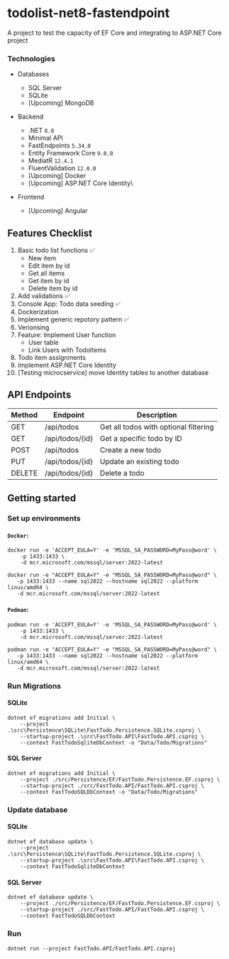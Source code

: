 # todolist-net8-fastendpoint
A project to test the capacity of EF Core and integrating to ASP.NET Core project

### Technologies
- Databases
    - SQL Server
    - SQLite
    - [Upcoming] MongoDB

- Backend
    - .NET `8.0`
    - Minimal API
    - FastEndpoints `5.34.0`
    - Entity Framework Core `9.0.0`
    - MediatR `12.4.1`
    - FluentValidation `12.0.0`
    - [Upcoming] Docker
    - [Upcoming] ASP.NET Core Identity\

- Frontend
    - [Upcoming] Angular

## Features Checklist
1. Basic todo list functions ✅
    - New item
    - Edit item by id
    - Get all items
    - Get item by id
    - Delete item by id
2. Add validations ✅
3. Console App: Todo data seeding ✅
3. Dockerization
4. Implement generic repotory pattern ✅
5. Verionsing
6. Feature: Implement User function
    - User table
    - Link Users with TodoItems
7. Todo item assignments
8. Implement ASP.NET Core Identity
9. [Testing microcservice] move Identity tables to another database

## API Endpoints

| Method | Endpoint        | Description                                  |
|--------|-----------------|----------------------------------------------|
| GET    | /api/todos      | Get all todos with optional filtering        |
| GET    | /api/todos/{id} | Get a specific todo by ID                    |
| POST   | /api/todos      | Create a new todo                            |
| PUT    | /api/todos/{id} | Update an existing todo                      |
| DELETE | /api/todos/{id} | Delete a todo                                |

## Getting started
### Set up environments 
#### ```Docker```:
```
docker run -e 'ACCEPT_EULA=Y' -e 'MSSQL_SA_PASSWORD=MyPass@word' \
    -p 1433:1433 \
    -d mcr.microsoft.com/mssql/server:2022-latest

docker run -e "ACCEPT_EULA=Y" -e "MSSQL_SA_PASSWORD=MyPass@word" \
   -p 1433:1433 --name sql2022 --hostname sql2022 --platform linux/amd64 \
   -d mcr.microsoft.com/mssql/server:2022-latest
```

#### ```Podman```:
```
podman run -e 'ACCEPT_EULA=Y' -e 'MSSQL_SA_PASSWORD=MyPass@word' \
    -p 1433:1433 \
    -d mcr.microsoft.com/mssql/server:2022-latest

podman run -e "ACCEPT_EULA=Y" -e "MSSQL_SA_PASSWORD=MyPass@word" \
   -p 1433:1433 --name sql2022 --hostname sql2022 --platform linux/amd64 \
   -d mcr.microsoft.com/mssql/server:2022-latest
```

### Run Migrations
#### SQLite
```
dotnet ef migrations add Initial \
    --project .\src\Persistence\SQLite\FastTodo.Persistence.SQLite.csproj \ 
    --startup-project .\src\FastTodo.API\FastTodo.API.csproj \
    --context FastTodoSqliteDbContext -o "Data/Todo/Migrations" 
```

#### SQL Server
```
dotnet ef migrations add Initial \
    --project ./src/Persistence/EF/FastTodo.Persistence.EF.csproj \ 
    --startup-project ./src/FastTodo.API/FastTodo.API.csproj \
    --context FastTodoSQLDbContext -o "Data/Todo/Migrations" 
```

### Update database
#### SQLite
```
dotnet ef database update \
    --project .\src\Persistence\SQLite\FastTodo.Persistence.SQLite.csproj \
    --startup-project .\src\FastTodo.API\FastTodo.API.csproj \
    --context FastTodoSqliteDbContext 
```

#### SQL Server
```
dotnet ef database update \
    --project ./src/Persistence/EF/FastTodo.Persistence.EF.csproj \
    --startup-project ./src/FastTodo.API/FastTodo.API.csproj \
    --context FastTodoSQLDbContext
```

### Run
```
dotnet run --project FastTodo.API/FastTodo.API.csproj
```